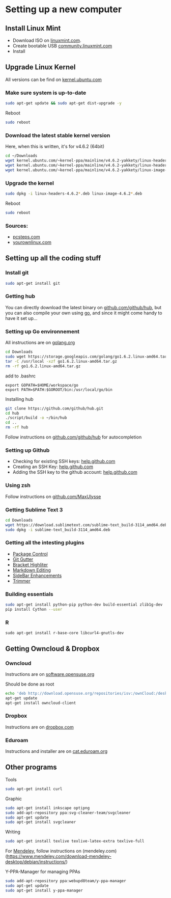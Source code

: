 # Setting up a new computer

## Install Linux Mint

- Download ISO on [linuxmint.com](https://www.linuxmint.com/).
- Create bootable USB [community.linuxmint.com](https://community.linuxmint.com/tutorial/view/744)
- Install

## Upgrade Linux Kernel

All versions can be find on [kernel.ubuntu.com](http://kernel.ubuntu.com/~kernel-ppa/mainline/)

### Make sure system is up-to-date

``` bash
sudo apt-get update && sudo apt-get dist-upgrade -y
```

Reboot
``` bash
sudo reboot
```

### Download the latest stable kernel version

Here, when this is written, it's for v4.6.2 (64bit)
``` bash
cd ~/Downloads
wget kernel.ubuntu.com/~kernel-ppa/mainline/v4.6.2-yakkety/linux-headers-4.6.2-040602_4.6.2-040602.201606100516_all.deb
wget kernel.ubuntu.com/~kernel-ppa/mainline/v4.6.2-yakkety/linux-headers-4.6.2-040602-generic_4.6.2-040602.201606100516_amd64.deb
wget kernel.ubuntu.com/~kernel-ppa/mainline/v4.6.2-yakkety/linux-image-4.6.2-040602-generic_4.6.2-040602.201606100516_amd64.deb
```

### Upgrade the kernel

``` bash
sudo dpkg -i linux-headers-4.6.2*.deb linux-image-4.6.2*.deb
```

Reboot
``` bash
sudo reboot
```

### Sources:

- [pcsteps.com](https://www.pcsteps.com/858-kernel-upgrade-linux-mint-ubuntu/)
- [yourownlinux.com](http://www.yourownlinux.com/2016/06/how-to-install-linux-kernel-4-6-2-in-linux.html)

## Setting up all the coding stuff

### Install git

``` bash
sudo apt-get install git
```

### Getting hub

You can directly download the latest binary on [github.com/github/hub](https://github.com/github/hub/), but you can also compile your own using [go](https://golang.org/), and since it might come handy to have it set up...

### Setting up Go environnement

All instructions are on [golang.org](https://golang.org/doc/install?download=go1.6.2.linux-amd64.tar.gz)
```bash
cd Downloads
sudo wget https://storage.googleapis.com/golang/go1.6.2.linux-amd64.tar.gz
tar -C /usr/local -xzf go1.6.2.linux-amd64.tar.gz
rm -rf go1.6.2.linux-amd64.tar.gz
```

add to .bashrc
```
export GOPATH=$HOME/workspace/go
export PATH=$PATH:$GOROOT/bin:/usr/local/go/bin
```

Installing hub
```bash
git clone https://github.com/github/hub.git
cd hub
./script/build -o ~/bin/hub
cd ..
rm -rf hub
```
Follow instructions on [github.com/github/hub](https://github.com/github/hub/tree/master/etc) for autocompletion

### Setting up Github

- Checking for existing SSH keys: [help.github.com](https://help.github.com/articles/checking-for-existing-ssh-keys/#platform-linux)
- Creating an SSH Key: [help.github.com](https://help.github.com/articles/generating-a-new-ssh-key-and-adding-it-to-the-ssh-agent/#platform-linux)
- Adding the SSH key to the github account: [help.github.com](https://help.github.com/articles/adding-a-new-ssh-key-to-your-github-account/#platform-linux)

### Using zsh

Follow instructions on [github.com/MaxUlysse](https://github.com/MaxUlysse/myzsh)

### Getting Sublime Text 3

```bash
cd Downloads
wget https://download.sublimetext.com/sublime-text_build-3114_amd64.deb
sudo dpkg -i sublime-text_build-3114_amd64.deb
```

### Getting all the intesting plugins

- [Package Control](https://packagecontrol.io/installation)
- [Git Gutter](https://github.com/jisaacks/GitGutter)
- [Bracket Highliter](https://packagecontrol.io/packages/BracketHighlighter)
- [Markdown Editing](https://github.com/SublimeText-Markdown/MarkdownEditing)
- [SideBar Enhancements](https://github.com/titoBouzout/SideBarEnhancements/tree/st3)
- [Trimmer](https://github.com/jonlabelle/Trimmer)

### Building essentials

```bash
sudo apt-get install python-pip python-dev build-essential zlib1g-dev
pip install Cython --user
```

### R

```
sudo apt-get install r-base-core libcurl4-gnutls-dev
```

## Getting Owncloud & Dropbox

### Owncloud

Instructions are on [software.opensuse.org](https://software.opensuse.org/download/package?project=isv:ownCloud:desktop&package=owncloud-client)

Should be done as root
```bash
echo 'deb http://download.opensuse.org/repositories/isv:/ownCloud:/desktop/Debian_8.0/ /' >> /etc/apt/sources.list.d/owncloud-client.list 
apt-get update
apt-get install owncloud-client
```

### Dropbox

Instructions are on [dropbox.com](https://www.dropbox.com/install?os=lnx)

### Eduroam

Instructions and installer are on [cat.eduroam.org](https://cat.eduroam.org/)

## Other programs
Tools
``` bash
sudo apt-get install curl
```

Graphic
```bash
sudo apt-get install inkscape optipng
sudo add-apt-repository ppa:svg-cleaner-team/svgcleaner
sudo apt-get update
sudo apt-get install svgcleaner
```

Writing
```bash
sudo apt-get install texlive texlive-latex-extra texlive-full
```
For [Mendeley](https://mendeley.com), follow instructions on (mendeley.com)(https://www.mendeley.com/download-mendeley-desktop/debian/instructions/)

Y-PPA-Manager for managing PPAs
```bash
sudo add-apt-repository ppa:webupd8team/y-ppa-manager
sudo apt-get update
sudo apt-get install y-ppa-manager
```
